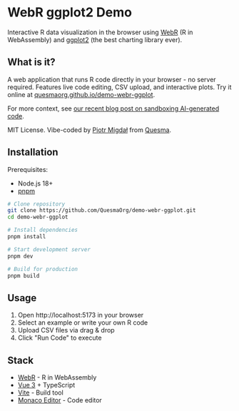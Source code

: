 # WebR ggplot2 Demo

Interactive R data visualization in the browser using [WebR](https://webr.r-wasm.org/) (R in WebAssembly) and [ggplot2](https://ggplot2.tidyverse.org/) (the best charting library ever).

## What is it?

A web application that runs R code directly in your browser - no server required. Features live code editing, CSV upload, and interactive plots. Try it online at [quesmaorg.github.io/demo-webr-ggplot](https://quesmaorg.github.io/demo-webr-ggplot/).

For more context, see [our recent blog post on sandboxing AI-generated code](https://quesma.com/blog-detail/sandboxing-ai-generated-code-why-we-moved-from-webr-to-aws-lambda).

MIT License. Vibe-coded by [Piotr Migdał](https://p.migdal.pl/) from [Quesma](https://quesma.com/).

## Installation

Prerequisites:

- Node.js 18+
- [pnpm](https://pnpm.io/)

```bash
# Clone repository
git clone https://github.com/QuesmaOrg/demo-webr-ggplot.git
cd demo-webr-ggplot

# Install dependencies
pnpm install

# Start development server
pnpm dev

# Build for production
pnpm build
```

## Usage

1. Open http://localhost:5173 in your browser
2. Select an example or write your own R code
3. Upload CSV files via drag & drop
4. Click "Run Code" to execute

## Stack

- [WebR](https://webr.r-wasm.org/) - R in WebAssembly
- [Vue 3](https://vuejs.org/) + TypeScript
- [Vite](https://vitejs.dev/) - Build tool
- [Monaco Editor](https://microsoft.github.io/monaco-editor/) - Code editor
